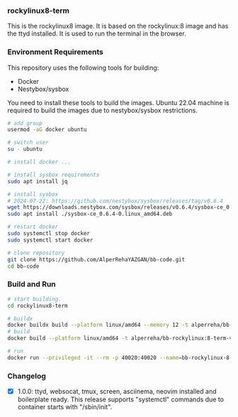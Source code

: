 ### rockylinux8-term

This is the rockylinux8 image. It is based on the rockylinux:8 image and has the ttyd installed. It is used to run the terminal in the browser.


### Environment Requirements

This repository uses the following tools for building:
- Docker
- Nestybox/sysbox  

You need to install these tools to build the images. Ubuntu 22.04 machine is required to build the images due to nestybox/sysbox restrictions.  

```bash
# add group
usermod -aG docker ubuntu

# switch user
su - ubuntu

# install docker ...

# install sysbox requirements
sudo apt install jq

# install sysbox  
# 2024-07-22: https://github.com/nestybox/sysbox/releases/tag/v0.6.4
wget https://downloads.nestybox.com/sysbox/releases/v0.6.4/sysbox-ce_0.6.4-0.linux_amd64.deb
sudo apt install ./sysbox-ce_0.6.4-0.linux_amd64.deb

# restart docker
sudo systemctl stop docker
sudo systemctl start docker

# clone repository
git clone https://github.com/AlperRehaYAZGAN/bb-code.git
cd bb-code
```

### Build and Run


```bash
# start building.
cd rockylinux8-term

# buildx
docker buildx build --platform linux/amd64 --memory 12 -t alperreha/bb-rockylinux:8-term-v1.0.0 .
# build
docker build --platform linux/amd64 -t alperreha/bb-rockylinux:8-term-v1.0.0 .

# run
docker run --privileged -it --rm -p 40020:40020 --name=bb-rockylinux-8-term-1.0.0 alperreha/bb-rockylinux:8-term-v1.0.0
```


### Changelog

- [x] 1.0.0: ttyd, websocat, tmux, screen, asciinema, neovim installed and boilerplate ready.
  This release supports "systemctl" commands due to container starts with "/sbin/init".
  
